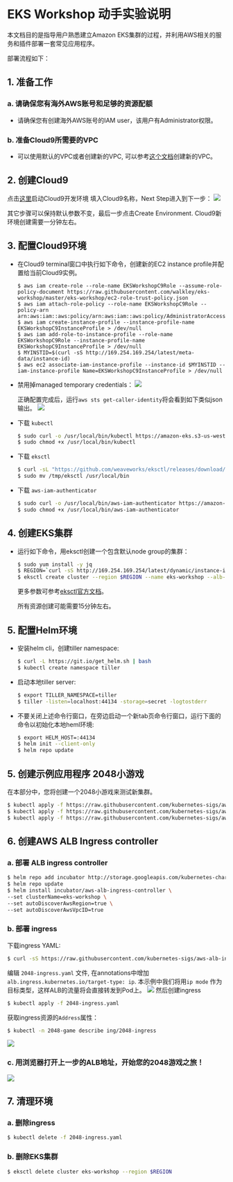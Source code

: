 # EKS Workshop 动手实验说明

本文档目的是指导用户熟悉建立Amazon EKS集群的过程，并利用AWS相关的服务和插件部署一套常见应用程序。

部署流程如下：

## 1. 准备工作
### a. 请确保您有海外AWS账号和足够的资源配额
- 请确保您有创建海外AWS账号的IAM user，该用户有Administrator权限。
### b. 准备Cloud9所需要的VPC
- 可以使用默认的VPC或者创建新的VPC, 可以参考[这个文档](https://docs.aws.amazon.com/zh_cn/vpc/latest/userguide/VPC_Scenario1.html#VPC_Scenario1_Implementation)创建新的VPC。

## 2. 创建Cloud9
点击[这里](https://ap-southeast-1.console.aws.amazon.com/cloud9/home/create)启动Cloud9开发环境
填入Cloud9名称，Next Step进入到下一步：
![](./images/c9-create.png)

其它步骤可以保持默认参数不变，最后一步点击Create Environment. Cloud9新环境创建需要一分钟左右。

## 3. 配置Cloud9环境
- 在Cloud9 terminal窗口中执行如下命令，创建新的EC2 instance profile并配置给当前Cloud9实例。
  ```
  $ aws iam create-role --role-name EKSWorkshopC9Role --assume-role-policy-document https://raw.githubusercontent.com/walkley/eks-workshop/master/eks-workshop/ec2-role-trust-policy.json
  $ aws iam attach-role-policy --role-name EKSWorkshopC9Role --policy-arn arn:aws:iam::aws:policy/arn:aws:iam::aws:policy/AdministratorAccess
  $ aws iam create-instance-profile --instance-profile-name EKSWorkshopC9InstanceProfile > /dev/null
  $ aws iam add-role-to-instance-profile --role-name EKSWorkshopC9Role --instance-profile-name EKSWorkshopC9InstanceProfile > /dev/null
  $ MYINSTID=$(curl -sS http://169.254.169.254/latest/meta-data/instance-id)
  $ aws ec2 associate-iam-instance-profile --instance-id $MYINSTID --iam-instance-profile Name=EKSWorkshopC9InstanceProfile > /dev/null
  ```

- 禁用掉managed temporary credentials：
  ![](./images/c9-config.png)

  正确配置完成后，运行`aws sts get-caller-identity`将会看到如下类似json输出。
  ![](./images/c9-credential.png)

- 下载 `kubectl`

   ```bash
  $ sudo curl -o /usr/local/bin/kubectl https://amazon-eks.s3-us-west-2.amazonaws.com/1.13.7/2019-06-11/bin/linux/amd64/kubectl
  $ sudo chmod +x /usr/local/bin/kubectl
   ```

- 下载 `eksctl`

   ```bash
  $ curl -sL "https://github.com/weaveworks/eksctl/releases/download/latest_release/eksctl_$(uname -s)_amd64.tar.gz" | tar xz -C /tmp
  $ sudo mv /tmp/eksctl /usr/local/bin
   ```

- 下载 `aws-iam-authenticator`

   ```bash
  $ sudo curl -o /usr/local/bin/aws-iam-authenticator https://amazon-eks.s3-us-west-2.amazonaws.com/1.13.7/2019-06-11/bin/linux/amd64/aws-iam-authenticator
  $ sudo chmod +x /usr/local/bin/aws-iam-authenticator
   ```

## 4. 创建EKS集群
- 运行如下命令，用eksctl创建一个包含默认node group的集群：
  ```bash
  $ sudo yum install -y jq
  $ REGION=`curl -sS http://169.254.169.254/latest/dynamic/instance-identity/document | jq -r .region`
  $ eksctl create cluster --region $REGION --name eks-workshop --alb-ingress-access
  ```

  更多参数可参考[eksctl官方文档](https://eksctl.io/)。
  
  所有资源创建可能需要15分钟左右。

## 5. 配置Helm环境
- 安装helm cli，创建tiller namespace:
  ```bash
  $ curl -L https://git.io/get_helm.sh | bash
  $ kubectl create namespace tiller
  ```
- 启动本地tiller server:
  ```bash
  $ export TILLER_NAMESPACE=tiller
  $ tiller -listen=localhost:44134 -storage=secret -logtostderr
  ```
- 不要关闭上述命令行窗口，在旁边启动一个新tab页命令行窗口，运行下面的命令以初始化本地heml环境:
  ```bash
  $ export HELM_HOST=:44134
  $ helm init --client-only
  $ helm repo update
  ```
  
## 5. 创建示例应用程序 2048小游戏
在本部分中，您将创建一个2048小游戏来测试新集群。
  ```bash
  $ kubectl apply -f https://raw.githubusercontent.com/kubernetes-sigs/aws-alb-ingress-controller/master/docs/examples/2048/2048-namespace.yaml
  $ kubectl apply -f https://raw.githubusercontent.com/kubernetes-sigs/aws-alb-ingress-controller/master/docs/examples/2048/2048-deployment.yaml
  $ kubectl apply -f https://raw.githubusercontent.com/kubernetes-sigs/aws-alb-ingress-controller/master/docs/examples/2048/2048-service.yaml
  ```

## 6. 创建AWS ALB Ingress controller
### a. 部署 ALB ingress controller
  ```bash
  $ helm repo add incubator http://storage.googleapis.com/kubernetes-charts-incubator
  $ helm repo update
  $ helm install incubator/aws-alb-ingress-controller \
  --set clusterName=eks-workshop \
  --set autoDiscoverAwsRegion=true \
  --set autoDiscoverAwsVpcID=true
  ```

### b. 部署 ingress
下载ingress YAML:
```bash
$ curl -sS https://raw.githubusercontent.com/kubernetes-sigs/aws-alb-ingress-controller/master/docs/examples/2048/2048-ingress.yaml -o 2048-ingress.yaml
```
编辑 `2048-ingress.yaml` 文件, 在annotations中增加 `alb.ingress.kubernetes.io/target-type: ip`. 本示例中我们将用`ip mode` 作为目标类型，这样ALB的流量将会直接转发到Pod上。
![](./images/alb-ip.png)
然后创建ingress
```bash
$ kubectl apply -f 2048-ingress.yaml
```

获取ingress资源的`Address`属性：
```bash
$ kubectl -n 2048-game describe ing/2048-ingress
```
![](./images/alb-address.png)

### c. 用浏览器打开上一步的ALB地址，开始您的2048游戏之旅！
![](./images/2048.png)

## 7. 清理环境
### a. 删除ingress
  ```bash
  $ kubectl delete -f 2048-ingress.yaml
  ```
### b. 删除EKS集群
  ```bash
  $ eksctl delete cluster eks-workshop --region $REGION
  ```
